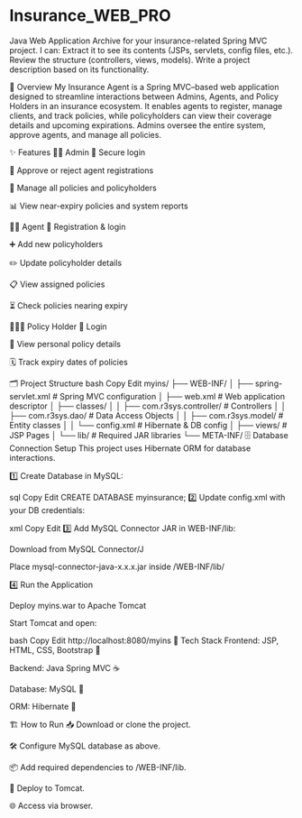# Insurance_WEB_PRO
Java Web Application Archive for your insurance-related Spring MVC project.  I can:  Extract it to see its contents (JSPs, servlets, config files, etc.).  Review the structure (controllers, views, models).  Write a project description based on its functionality.

📜 Overview
My Insurance Agent is a Spring MVC–based web application designed to streamline interactions between Admins, Agents, and Policy Holders in an insurance ecosystem.
It enables agents to register, manage clients, and track policies, while policyholders can view their coverage details and upcoming expirations.
Admins oversee the entire system, approve agents, and manage all policies.

✨ Features
👩‍💼 Admin
🔑 Secure login

📝 Approve or reject agent registrations

📂 Manage all policies and policyholders

📊 View near-expiry policies and system reports

🧑‍💼 Agent
🔑 Registration & login

➕ Add new policyholders

✏️ Update policyholder details

📋 View assigned policies

⏳ Check policies nearing expiry

👨‍👩‍👧 Policy Holder
🔑 Login

📜 View personal policy details

🗓️ Track expiry dates of policies

🗂️ Project Structure
bash
Copy
Edit
myins/
 ├── WEB-INF/
 │    ├── spring-servlet.xml    # Spring MVC configuration
 │    ├── web.xml               # Web application descriptor
 │    ├── classes/
 │    │    ├── com.r3sys.controller/   # Controllers
 │    │    ├── com.r3sys.dao/          # Data Access Objects
 │    │    ├── com.r3sys.model/        # Entity classes
 │    │    └── config.xml              # Hibernate & DB config
 │    ├── views/               # JSP Pages
 │    └── lib/                 # Required JAR libraries
 └── META-INF/
🗄️ Database Connection Setup
This project uses Hibernate ORM for database interactions.

1️⃣ Create Database in MySQL:

sql
Copy
Edit
CREATE DATABASE myinsurance;
2️⃣ Update config.xml with your DB credentials:

xml
Copy
Edit
<bean id="dataSource" class="org.springframework.jdbc.datasource.DriverManagerDataSource">
    <property name="driverClassName" value="com.mysql.cj.jdbc.Driver" />
    <property name="url" value="jdbc:mysql://localhost:3306/myinsurance" />
    <property name="username" value="root" />
    <property name="password" value="YOUR_PASSWORD" />
</bean>
3️⃣ Add MySQL Connector JAR in WEB-INF/lib:

Download from MySQL Connector/J

Place mysql-connector-java-x.x.x.jar inside /WEB-INF/lib/

4️⃣ Run the Application

Deploy myins.war to Apache Tomcat

Start Tomcat and open:

bash
Copy
Edit
http://localhost:8080/myins
🚀 Tech Stack
Frontend: JSP, HTML, CSS, Bootstrap 🎨

Backend: Java Spring MVC ☕

Database: MySQL 🐬

ORM: Hibernate 🔗

🏗️ How to Run
📥 Download or clone the project.

🛠️ Configure MySQL database as above.

📦 Add required dependencies to /WEB-INF/lib.

🚀 Deploy to Tomcat.

🌐 Access via browser.
